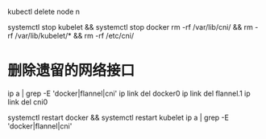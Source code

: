 kubectl delete node n

systemctl stop kubelet && systemctl stop docker
rm -rf /var/lib/cni/ && rm -rf /var/lib/kubelet/* && rm -rf /etc/cni/

# 删除遗留的网络接口
ip a | grep -E 'docker|flannel|cni'
ip link del docker0
ip link del flannel.1
ip link del cni0

systemctl restart docker && systemctl restart kubelet
ip a | grep -E 'docker|flannel|cni'
